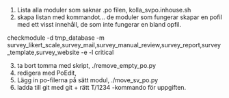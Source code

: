 

1. Lista alla moduler som saknar .po filen, kolla_svpo.inhouse.sh
2. skapa listan med kommandot... de moduler som fungerar skapar en pofil med ett visst innehåll, de som inte fungerar en bland opfil.


checkmodule -d tmp_database -m survey_likert_scale,survey_mail,survey_manual_review,survey_report,survey_template,survey_website -e -l critical


3. ta bort tomma med skript, ./remove_empty_po.py
4. redigera med PoEdit,
5. Lägg in po-filerna på sätt modul, ./move_sv_po.py
6. ladda till git med git + rätt T/1234 -kommando för uppgiften. 

